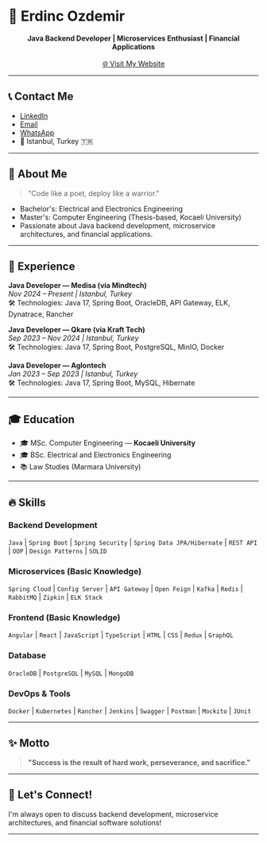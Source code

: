 # 🌟 Erdinc Ozdemir
<p align="center">
  <b>Java Backend Developer | Microservices Enthusiast | Financial Applications</b><br><br>
  <a href="https://erdincozdemir.github.io" target="_blank">🌐 Visit My Website</a>
</p>

---

## 📞 Contact Me
- [LinkedIn](https://www.linkedin.com/in/erdincozdemir/)
- [Email](mailto:erdincozdemir1812@gmail.com)
- [WhatsApp](https://wa.me/905067471812)
- 📍 Istanbul, Turkey 🇹🇷

---

## 🧠 About Me

> "Code like a poet, deploy like a warrior."

- Bachelor's: Electrical and Electronics Engineering
- Master's: Computer Engineering (Thesis-based, Kocaeli University)
- Passionate about Java backend development, microservice architectures, and financial applications.

---

## 💼 Experience

**Java Developer — Medisa (via Mindtech)**  
_Nov 2024 – Present | Istanbul, Turkey_  
🛠️ Technologies: Java 17, Spring Boot, OracleDB, API Gateway, ELK, Dynatrace, Rancher

**Java Developer — Qkare (via Kraft Tech)**  
_Sep 2023 – Nov 2024 | Istanbul, Turkey_  
🛠️ Technologies: Java 17, Spring Boot, PostgreSQL, MinIO, Docker

**Java Developer — Aglontech**  
_Jan 2023 – Sep 2023 | Istanbul, Turkey_  
🛠️ Technologies: Java 17, Spring Boot, MySQL, Hibernate

---

## 🎓 Education
- 🎓 MSc. Computer Engineering — **Kocaeli University**
- 🎓 BSc. Electrical and Electronics Engineering
- 📚 Law Studies (Marmara University)

---

## 🔥 Skills

### Backend Development
`Java` | `Spring Boot` | `Spring Security` | `Spring Data JPA/Hibernate` | `REST API` | `OOP` | `Design Patterns` | `SOLID`

### Microservices (Basic Knowledge)
`Spring Cloud` | `Config Server` | `API Gateway` | `Open Feign` | `Kafka` | `Redis` | `RabbitMQ` | `Zipkin` | `ELK Stack`

### Frontend (Basic Knowledge)
`Angular` | `React` | `JavaScript` | `TypeScript` | `HTML` | `CSS` | `Redux` | `GraphQL`

### Database
`OracleDB` | `PostgreSQL` | `MySQL` | `MongoDB`

### DevOps & Tools
`Docker` | `Kubernetes` | `Rancher` | `Jenkins` | `Swagger` | `Postman` | `Mockito` | `JUnit`

---

## ✨ Motto
> **"Success is the result of hard work, perseverance, and sacrifice."**

---

## 📢 Let's Connect!
I'm always open to discuss backend development, microservice architectures, and financial software solutions!

---
